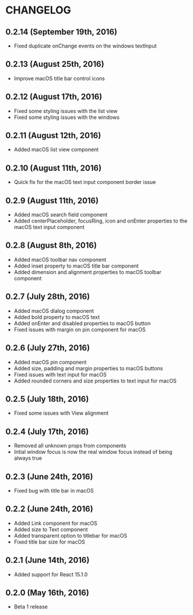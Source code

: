 # CHANGELOG

## 0.2.14 (September 19th, 2016)

- Fixed duplicate onChange events on the windows textInput

## 0.2.13 (August 25th, 2016)

- Improve macOS title bar control icons

## 0.2.12 (August 17th, 2016)

- Fixed some styling issues with the list view
- Fixed some styling issues with the windows

## 0.2.11 (August 12th, 2016)

- Added macOS list view component

## 0.2.10 (August 11th, 2016)

- Quick fix for the macOS text input component border issue

## 0.2.9 (August 11th, 2016)

- Added macOS search field component
- Added centerPlaceholder, focusRing, icon and onEnter properties to the macOS text input component

## 0.2.8 (August 8th, 2016)

- Added macOS toolbar nav component
- Added inset property to macOS title bar component
- Added dimension and alignment properties to macOS toolbar component

## 0.2.7 (July 28th, 2016)

- Added macOS dialog component
- Added bold property to macOS text
- Added onEnter and disabled properties to macOS button
- Fixed issues with margin on pin component for macOS

## 0.2.6 (July 27th, 2016)

- Added macOS pin component
- Added size, padding and margin properties to macOS buttons
- Fixed issues with text input for macOS
- Added rounded corners and size properties to text input for macOS

## 0.2.5 (July 18th, 2016)

- Fixed some issues with View alignment

## 0.2.4 (July 17th, 2016)

- Removed all unknown props from components
- Intial window focus is now the real window focus instead of being always true 

## 0.2.3 (June 24th, 2016)

- Fixed bug with title bar in macOS

## 0.2.2 (June 24th, 2016)

- Added Link component for macOS
- Added size to Text component
- Added transparent option to titlebar for macOS
- Fixed title bar size for macOS

## 0.2.1 (June 14th, 2016)

- Added support for React 15.1.0

## 0.2.0 (May 16th, 2016)

- Beta 1 release
